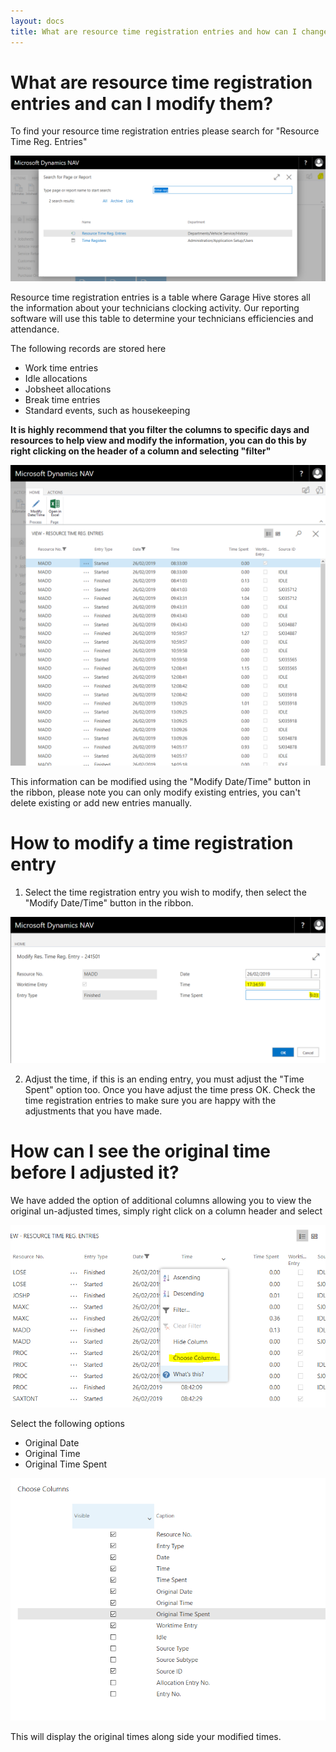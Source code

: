 ```yaml
---
layout: docs
title: What are resource time registration entries and how can I change them?
---
```

# What are resource time registration entries and can I modify them?

To find your resource time registration entries please search for "Resource Time Reg. Entries"

![](media/garagehive-time-reg-entries-search.png)

Resource time registration entries is a table where Garage Hive stores all the information about your technicians clocking activity. Our reporting software will use this table to determine your technicians efficiencies and attendance.


The following records are stored here
* Work time entries
* Idle allocations
* Jobsheet allocations
* Break time entries
* Standard events, such as housekeeping

**It is highly recommend that you filter the columns to specific days and resources to help view and modify the information, you can do this by right clicking on the header of a column and selecting "filter"**


![](media/garagehive-time-reg-entries.png)

This information can be modified using the "Modify Date/Time" button in the ribbon, please note you can only modify existing entries, you can't delete existing or add new entries manually. 

# How to modify a time registration entry

1. Select the time registration entry you wish to modify, then select the "Modify Date/Time" button in the ribbon. 

![](media/garagehive-time-reg-entries-adjust.png)

2. Adjust the time, if this is an ending entry, you must adjust the "Time Spent" option too. Once you have adjust the time press OK. Check the time registration entries to make sure you are happy with the adjustments that you have made. 

# How can I see the original time before I adjusted it?

We have added the option of additional columns allowing you to view the original un-adjusted times, simply right click on a column header and select 

![](media/garagehive-time-reg-entries-addmorecolumns.png)

Select the following options

* Original Date
* Original Time
* Original Time Spent

![](media/garagehive-time-reg-entries-columns.png)

This will display the original times along side your modified times. 